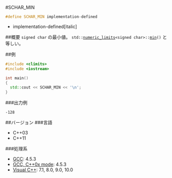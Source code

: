 #SCHAR_MIN

```cpp
#define SCHAR_MIN implementation-defined
```
* implementation-defined[italic]

##概要
`signed char` の最小値。
`std::`[`numeric_limits`](/reference/limits/numeric_limits.md)`<signed char>::`[`min`](/reference/limits/numeric_limits/min.md)`()` と等しい。


##例
```cpp
#include <climits>
#include <iostream>

int main()
{
  std::cout << SCHAR_MIN << '\n';
}
```


###出力例
```
-128
```

##バージョン
###言語
- C++03
- C++11


###処理系
- [GCC](/implementation#gcc.md): 4.5.3
- [GCC, C++0x mode](/implementation#gcc.md): 4.5.3
- [Visual C++](/implementation#visual_cpp.md): 7.1, 8.0, 9.0, 10.0

